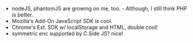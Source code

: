 - nodeJS, phantomJS are growing on me, too. - Although, I still think PHP is better.
- Mozilla's Add-On JavaScript SDK is cool.
- Chrome's Ext. SDK w/ localStorage and HTML, double cool!
- symmetric enc supported by C.Side JS? nice!

